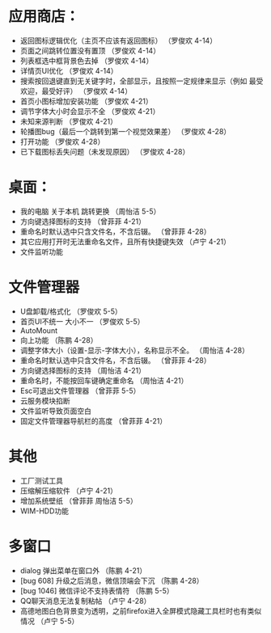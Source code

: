 # 应用商店：
- 返回图标逻辑优化（主页不应该有返回图标） （罗俊欢 4-14）
- 页面之间跳转位置没有置顶 （罗俊欢 4-14）
- 列表框选中框背景色去掉 （罗俊欢 4-14）
- 详情页UI优化 （罗俊欢 4-14）
- 搜索按回退键直到无关键字时，全部显示，且按照一定规律来显示（例如 最受欢迎，最受好评） （罗俊欢 4-14）
- 首页小图标增加安装功能 （罗俊欢 4-21）
- 调节字体大小时会显示不全 （罗俊欢 4-21）
- 未知来源判断 （罗俊欢 4-21）
- 轮播图bug（最后一个跳转到第一个视觉效果差） （罗俊欢 4-28）
- 打开功能 （罗俊欢 4-28）
- 已下载图标丢失问题（未发现原因） （罗俊欢 4-28）

# 桌面：
- 我的电脑 关于本机 跳转更换 （周怡洁 5-5）
- 方向键选择图标的支持 （曾菲菲 4-21）
- 重命名时默认选中只含文件名，不含后辍。 （曾菲菲 4-28）
- 其它应用打开时无法重命名文件，且所有快捷键失效 （卢宁 4-21）
- 文件监听功能

# 文件管理器
- U盘卸载/格式化 （罗俊欢 5-5）
- 首页UI不统一 大小不一 （罗俊欢 5-5）
- AutoMount
- 向上功能  （陈鹏 4-28）
- 调整字体大小（设置-显示-字体大小），名称显示不全。 （周怡洁 4-28）
- 重命名时默认选中只含文件名，不含后辍。 （曾菲菲 4-28）
- 方向键选择图标的支持 （周怡洁 4-21）
- 重命名时，不能按回车键确定重命名 （周怡洁 4-21）
- Esc可退出文件管理器 （曾菲菲 5-5）
- 云服务模块掐断
- 文件监听导致页面空白
- 固定文件管理器导航栏的高度 （曾菲菲 4-21）


# 其他
- 工厂测试工具
- 压缩解压缩软件 （卢宁 4-21）
- 增加系统壁纸 （曾菲菲 周怡洁 5-5）
- WIM-HDD功能

# 多窗口
- dialog 弹出菜单在窗口外 （陈鹏 4-21）
- [bug 608] 升级之后消息，微信顶端会下沉 （陈鹏 4-28）
- [bug 1046] 微信评论不支持表情符 （陈鹏 5-5）
- QQ聊天消息无法复制粘帖 （卢宁 4-28）
- 高德地图白色背景变为透明，之前firefox进入全屏模式隐藏工具栏时也有类似情况 （卢宁 5-5）
